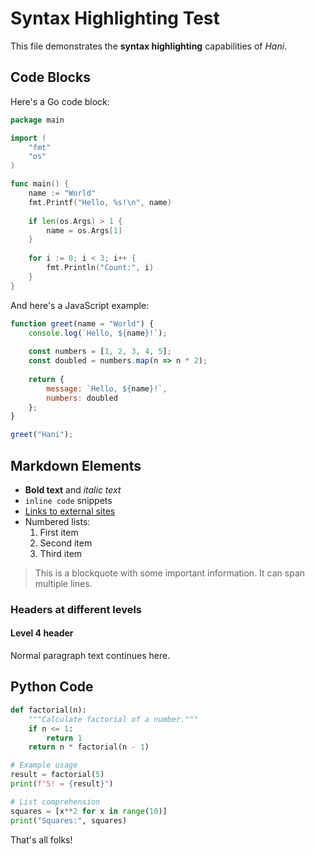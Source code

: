 # Syntax Highlighting Test

This file demonstrates the **syntax highlighting** capabilities of *Hani*.

## Code Blocks

Here's a Go code block:

```go
package main

import (
    "fmt"
    "os"
)

func main() {
    name := "World"
    fmt.Printf("Hello, %s!\n", name)
    
    if len(os.Args) > 1 {
        name = os.Args[1]
    }
    
    for i := 0; i < 3; i++ {
        fmt.Println("Count:", i)
    }
}
```

And here's a JavaScript example:

```javascript
function greet(name = "World") {
    console.log(`Hello, ${name}!`);
    
    const numbers = [1, 2, 3, 4, 5];
    const doubled = numbers.map(n => n * 2);
    
    return {
        message: `Hello, ${name}!`,
        numbers: doubled
    };
}

greet("Hani");
```

## Markdown Elements

- **Bold text** and *italic text*
- `inline code` snippets
- [Links to external sites](https://example.com)
- Numbered lists:
  1. First item
  2. Second item
  3. Third item

> This is a blockquote with some important information.
> It can span multiple lines.

### Headers at different levels

#### Level 4 header

Normal paragraph text continues here.

## Python Code

```python
def factorial(n):
    """Calculate factorial of a number."""
    if n <= 1:
        return 1
    return n * factorial(n - 1)

# Example usage
result = factorial(5)
print(f"5! = {result}")

# List comprehension
squares = [x**2 for x in range(10)]
print("Squares:", squares)
```

That's all folks!
